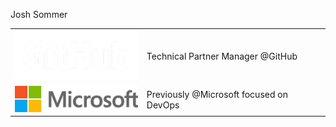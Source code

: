 Josh Sommer

<table>
  <tr>
    <td><img src="./img/GitHub_Logo.png" alt="GitHub Logo" width="200"/></td><td> Technical Partner Manager @GitHub</td>
  </tr>
  <tr>
    <td><img src="./img/MS.png" alt="Microsoft Logo" width="200"/></td><td> Previously @Microsoft focused on DevOps</td>
  </tr>
</table>
